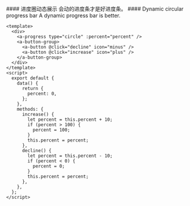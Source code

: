 <cn>
#### 进度圈动态展示
会动的进度条才是好进度条。
</cn>

<us>
#### Dynamic circular progress bar
A dynamic progress bar is better.
</us>

```tpl
<template>
  <div>
    <a-progress type="circle" :percent="percent" />
    <a-button-group>
      <a-button @click="decline" icon="minus" />
      <a-button @click="increase" icon="plus" />
    </a-button-group>
  </div>
</template>
<script>
  export default {
    data() {
      return {
        percent: 0,
      };
    },
    methods: {
      increase() {
        let percent = this.percent + 10;
        if (percent > 100) {
          percent = 100;
        }
        this.percent = percent;
      },
      decline() {
        let percent = this.percent - 10;
        if (percent < 0) {
          percent = 0;
        }
        this.percent = percent;
      },
    },
  };
</script>
```

